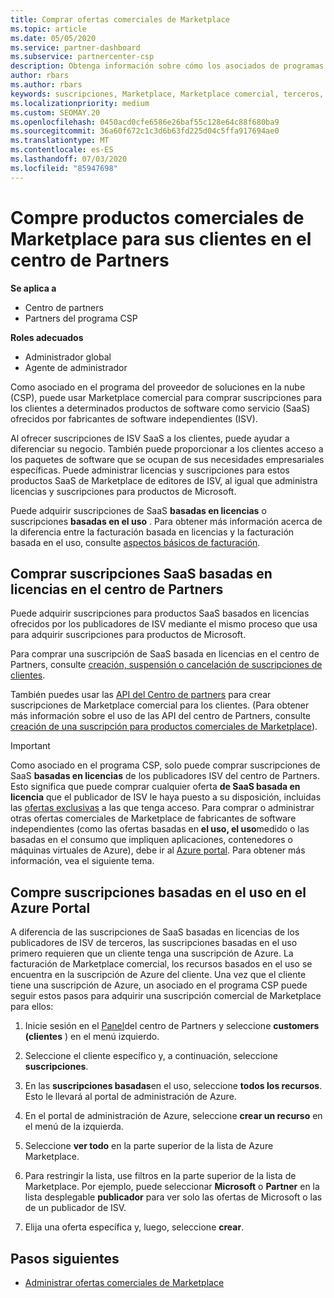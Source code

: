 ```yaml
---
title: Comprar ofertas comerciales de Marketplace
ms.topic: article
ms.date: 05/05/2020
ms.service: partner-dashboard
ms.subservice: partnercenter-csp
description: Obtenga información sobre cómo los asociados de programas de CSP pueden usar el Marketplace del centro de partners para realizar compras de clientes de ofertas de SaaS de fabricantes de software independientes (ISV).
author: rbars
ms.author: rbars
keywords: suscripciones, Marketplace, Marketplace comercial, terceros, ISV, ofertas de SaaS, programa de proveedor de soluciones en la nube, compra de una oferta, compra de una suscripción
ms.localizationpriority: medium
ms.custom: SEOMAY.20
ms.openlocfilehash: 0450acd0cfe6586e26baf55c128e64c88f680ba9
ms.sourcegitcommit: 36a60f672c1c3d6b63fd225d04c5ffa917694ae0
ms.translationtype: MT
ms.contentlocale: es-ES
ms.lasthandoff: 07/03/2020
ms.locfileid: "85947698"
---
```

# <a name="purchase-commercial-marketplace-products-for-your-customers-in-partner-center"></a>Compre productos comerciales de Marketplace para sus clientes en el centro de Partners

**Se aplica a**

- Centro de partners
- Partners del programa CSP

**Roles adecuados**

- Administrador global
- Agente de administrador

Como asociado en el programa del proveedor de soluciones en la nube (CSP), puede usar Marketplace comercial para comprar suscripciones para los clientes a determinados productos de software como servicio (SaaS) ofrecidos por fabricantes de software independientes (ISV). 

Al ofrecer suscripciones de ISV SaaS a los clientes, puede ayudar a diferenciar su negocio. También puede proporcionar a los clientes acceso a los paquetes de software que se ocupan de sus necesidades empresariales específicas. Puede administrar licencias y suscripciones para estos productos SaaS de Marketplace de editores de ISV, al igual que administra licencias y suscripciones para productos de Microsoft.

Puede adquirir suscripciones de SaaS **basadas en licencias** o suscripciones **basadas en el uso** . Para obtener más información acerca de la diferencia entre la facturación basada en licencias y la facturación basada en el uso, consulte [aspectos básicos de facturación](billing-basics.md).

## <a name="purchase-license-based-saas-subscriptions-in-partner-center"></a>Comprar suscripciones SaaS basadas en licencias en el centro de Partners

Puede adquirir suscripciones para productos SaaS basados en licencias ofrecidos por los publicadores de ISV mediante el mismo proceso que usa para adquirir suscripciones para productos de Microsoft.

Para comprar una suscripción de SaaS basada en licencias en el centro de Partners, consulte [creación, suspensión o cancelación de suscripciones de clientes](create-a-new-subscription.md#create-a-new-subscription).

También puedes usar las [API del Centro de partners](https://docs.microsoft.com/partner-center/develop/) para crear suscripciones de Marketplace comercial para los clientes. (Para obtener más información sobre el uso de las API del centro de Partners, consulte [creación de una suscripción para productos comerciales de Marketplace](https://docs.microsoft.com/partner-center/develop/create-subscription-azure-marketplace-products)).

>[!IMPORTANT]
> Como asociado en el programa CSP, solo puede comprar suscripciones de SaaS **basadas en licencias** de los publicadores ISV del centro de Partners. Esto significa que puede comprar cualquier oferta **de SaaS basada en licencia** que el publicador de ISV le haya puesto a su disposición, incluidas las [ofertas exclusivas](csp-commercial-marketplace-discover.md#learn-about-marketplace-exclusive-offers) a las que tenga acceso. Para comprar o administrar otras ofertas comerciales de Marketplace de fabricantes de software independientes (como las ofertas basadas en **el uso, el uso**medido o las basadas en el consumo que impliquen aplicaciones, contenedores o máquinas virtuales de Azure), debe ir al [Azure portal](https://portal.azure.com/). Para obtener más información, vea el siguiente tema.

## <a name="purchase-usage-based-subscriptions-in-the-azure-portal"></a>Compre suscripciones basadas en el uso en el Azure Portal

A diferencia de las suscripciones de SaaS basadas en licencias de los publicadores de ISV de terceros, las suscripciones basadas en el uso primero requieren que un cliente tenga una suscripción de Azure. La facturación de Marketplace comercial, los recursos basados en el uso se encuentra en la suscripción de Azure del cliente. Una vez que el cliente tiene una suscripción de Azure, un asociado en el programa CSP puede seguir estos pasos para adquirir una suscripción comercial de Marketplace para ellos:

1. Inicie sesión en el [Panel](https://partner.microsoft.com/dashboard)del centro de Partners y seleccione **customers (clientes** ) en el menú izquierdo.

2. Seleccione el cliente específico y, a continuación, seleccione **suscripciones**.  

3. En las **suscripciones basadas**en el uso, seleccione **todos los recursos**. Esto le llevará al portal de administración de Azure.

4. En el portal de administración de Azure, seleccione **crear un recurso** en el menú de la izquierda.

5. Seleccione **ver todo** en la parte superior de la lista de Azure Marketplace.

6. Para restringir la lista, use filtros en la parte superior de la lista de Marketplace. Por ejemplo, puede seleccionar **Microsoft** o **Partner** en la lista desplegable **publicador** para ver solo las ofertas de Microsoft o las de un publicador de ISV.

7. Elija una oferta específica y, luego, seleccione **crear**.

## <a name="next-steps"></a>Pasos siguientes

- [Administrar ofertas comerciales de Marketplace](csp-commercial-marketplace-purchase.md)